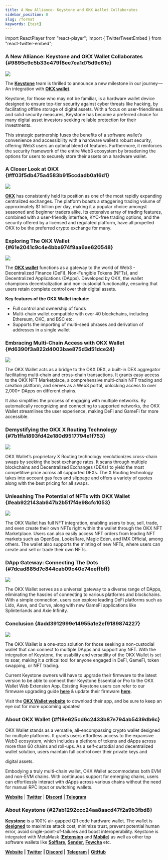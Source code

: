```yaml
---
title: A New Alliance- Keystone and OKX Wallet Collaborates
sidebar_position: 0
slug: /format
keywords: [test]
---
```


import ReactPlayer from "react-player";
import { TwitterTweetEmbed } from "react-twitter-embed";

### A New Alliance: Keystone and OKX Wallet Collaborates {#9895c9c5b33e479f8ee7ea1d75d9e61e}


![](./18617058.jpg)


The [**Keystone**](https://twitter.com/KeystoneWallet) team is thrilled to announce a new milestone in our journey — An integration with [**OKX wallet**](https://www.okx.com/web3).


Keystone, for those who may not be familiar, is a hardware wallet device designed to ensure top-tier security against cyber threats like hacking, by facilitating offline storage of digital assets. With a focus on user-friendliness and solid security measures, Keystone has become a preferred choice for many digital asset investors seeking reliable protection for their investments.


This strategic partnership fuses the benefits of a software wallet’s convenience and accessibility with a hardware wallet’s robust security, offering Web3 users an optimal blend of features. Furthermore, it reinforces the security framework of the entire Web3 ecosystem by broadening the options for users to securely store their assets on a hardware wallet.



<div
  style={{
    display: 'flex',
    justifyContent: 'center',
  }}
>
  <div style={{
    maxWidth: '420px',
    width: '100%',
  }}>
    <TwitterTweetEmbed tweetId="1673722864347004930" />
  </div>
</div>



### A Closer Look at OKX {#ff03f5db475a4583b915ccdadb0a16d1}


![](./335911436.png)


[**OKX**](https://www.okx.com/) has consistently held its position as one of the most rapidly expanding centralized exchanges. The platform boasts a staggering trading volume of approximately $1 billion per day, making it a popular choice amongst seasoned and beginner traders alike. Its extensive array of trading features, combined with a user-friendly interface, KYC-free trading options, and the security offered by a licensed and regulated platform, have all propelled OKX to be the preferred crypto exchange for many.


### Exploring The OKX Wallet {#61e2041c9c4e4bba974f9aa6ae620548}


![](./1187820247.png)


The [**OKX wallet**](https://www.okx.com/web3) functions as a gateway to the world of Web3 - Decentralized Finance (DeFi), Non-Fungible Tokens (NFTs), and Decentralized Applications (DApps). Developed by OKX, the wallet champions decentralization and non-custodial functionality, ensuring that users retain complete control over their digital assets.


**Key features of the OKX Wallet include:**

- Full control and ownership of funds
- Multi-chain wallet compatible with over 40 blockchains, including Ethereum, OKC, and BSC etc.
- Supports the importing of multi-seed phrases and derivation of addresses in a single wallet


<div
  style={{
    position: 'relative',
    paddingTop: '56.25%',
  }}
>
  <ReactPlayer
    url="https://www.youtube.com/watch?v=NOE87kNelA4&t=1s"
    width="100%"
    height="100%"
    style={{
      position: 'absolute',
      top: 0,
      left: 0,
    }}
  />
</div>


### Embracing Multi-Chain Access with OKX Wallet {#d6390f3a822d4003bae875d3d51dce24}


![](./1607721247.png)


The OKX Wallet acts as a bridge to the OKX DEX, a built-in DEX aggregator facilitating multi-chain and cross-chain transactions. It grants easy access to the OKX NFT Marketplace, a comprehensive multi-chain NFT trading and creation platform, and serves as a Web3 portal, unlocking access to over 2,000+ DApps on different chains.


It also simplifies the process of engaging with multiple networks. By automatically recognizing and connecting to supported networks, the OKX Wallet streamlines the user experience, making DeFi and GameFi far more accessible.



<div
  style={{
    display: 'flex',
    justifyContent: 'center',
  }}
>
  <div style={{
    maxWidth: '420px',
    width: '100%',
  }}>
    <TwitterTweetEmbed tweetId="1673234579715665921" />
  </div>
</div>



### Demystifying the OKX X Routing Technology {#7b1ffa1893fd42e180d9517794e1f753}


![](./1159531662.png)


OKX Wallet’s proprietary X Routing technology revolutionizes cross-chain swaps by seeking the best exchange rates. It scans through multiple blockchains and Decentralized Exchanges (DEXs) to yield the most competitive price across all supported DEXs. The X Routing technology takes into account gas fees and slippage and offers a variety of quotes along with the best pricing for all swaps.



<div
  style={{
    position: 'relative',
    paddingTop: '56.25%',
  }}
>
  <ReactPlayer
    url="https://www.youtube.com/watch?v=dAFd5GEQ8N0"
    width="100%"
    height="100%"
    style={{
      position: 'absolute',
      top: 0,
      left: 0,
    }}
  />
</div>


### Unleashing The Potential of NFTs with OKX Wallet {#eab922143ab647b2b517f4e98cfc1053}


![](./1875141102.png)


The OKX Wallet has full NFT integration, enabling users to buy, sell, trade, and even create their own NFTs right within the wallet through the OKX NFT Marketplace. Users can also easily access NFT orders from leading NFT markets such as OpenSea, LooksRare, Magic Eden, and IMX Official, among others. The wallet also supports the minting of new NFTs, where users can create and sell or trade their own NFTs.



<div
  style={{
    position: 'relative',
    paddingTop: '56.25%',
  }}
>
  <ReactPlayer
    url="https://www.youtube.com/watch?v=ixRIoGfbmTI&t=90s"
    width="100%"
    height="100%"
    style={{
      position: 'absolute',
      top: 0,
      left: 0,
    }}
  />
</div>


### DApp Gateway: Connecting The Dots {#7dcad885d7c844cab09c40e74eeffbff}


![](./661780453.png)


The OKX Wallet serves as a universal gateway to a diverse range of DApps, eliminating the hassles of connecting to various platforms and blockchains. With a simple connection, users can explore leading DeFi platforms such as Lido, Aave, and Curve, along with new GameFi applications like Splinterlands and Axie Infinity.


### Conclusion {#add3912999e14955a1e2ef9189874227}


![](./160300516.png)


The OKX Wallet is a one-stop solution for those seeking a non-custodial wallet that can connect to multiple DApps and support any NFT. With the integration of Keystone, the usability and versatility of the OKX Wallet is set to soar, making it a critical tool for anyone engaged in DeFi, GameFi, token swapping, or NFT trading.


Current Keystone owners will have to upgrade their firmware to the latest version to be able to connect their Keystone Essential or Pro to the OKX Wallet Web Extension App. Existing Keystone users can refer to our firmware upgrading guide [**here**](https://bit.ly/3yvP6t8) & update their firmware [**here**](https://keyst.one/firmware?locale=en).


Visit the [**OKX Wallet website**](https://www.okx.com/web3) to download their app, and be sure to keep an eye out for more upcoming updates!



<div
  style={{
    display: 'flex',
    justifyContent: 'center',
  }}
>
  <div style={{
    maxWidth: '420px',
    width: '100%',
  }}>
    <TwitterTweetEmbed tweetId="1673677559295295491" />
  </div>
</div>



### About OKX Wallet {#f18e625cd6c2433b87e794ab5439db6c}


OKX Wallet stands as a versatile, all-encompassing crypto wallet designed for multiple platforms. It grants users effortless access to the expansive Web3 ecosystem, which includes a plethora of tokens and dApps across more than 60 chains and roll-ups. As a self-custodial and decentralized wallet solution, users maintain full control over their private keys and


digital assets.


Embodying a truly multi-chain wallet, OKX Wallet accommodates both EVM and non-EVM chains. With continuous support for emerging chains, users can effortlessly interact with dApps across various chains without the need for manual RPC input or switching wallets.


[**Website**](https://www.okx.com/web3) | [**Twitter**](https://twitter.com/okxweb3) | [**Discord**](https://discord.com/invite/em57qYyEVt) | [**Telegram**](https://t.me/OKCNetwork)


### About Keystone {#27ab1292ccc24aa8aacd47f2a9b3fbd8}


[**Keystone**](https://keyst.one/) is a 100% air-gapped QR code hardware wallet. The wallet is [**designed**](https://blog.keyst.one/keystone-product-design-principles-cd833bc11125) to maximize attack cost, minimize trust, prevent potential human error, avoid single-point-of-failures and boost interoperability. Keystone is integrated with MetaMask ([**Extension**](https://twitter.com/MetaMask/status/1469351219290382341) and [**Mobile**](https://twitter.com/MetaMask/status/1517256930389110785)) as well as other top software wallets like [**Solflare**](https://twitter.com/KeystoneWallet/status/1536713613175496704?s=20&t=ARJFK2l8SSXITIVhjijGzw), [**Sender**](https://twitter.com/SenderWallet/status/1564894871445446657?s=20&t=ARJFK2l8SSXITIVhjijGzw), [**Fewcha**](https://twitter.com/KeystoneWallet/status/1582186370209939456?s=20&t=ARJFK2l8SSXITIVhjijGzw) etc.


[**Website**](https://keyst.one/) **|** [**Twitter**](https://twitter.com/KeystoneWallet) **|** [**Discord**](https://keyst.one/discord) **|** [**Telegram**](https://t.me/KeystoneWallet) **|** [**GitHub**](https://github.com/KeystoneHQ)

